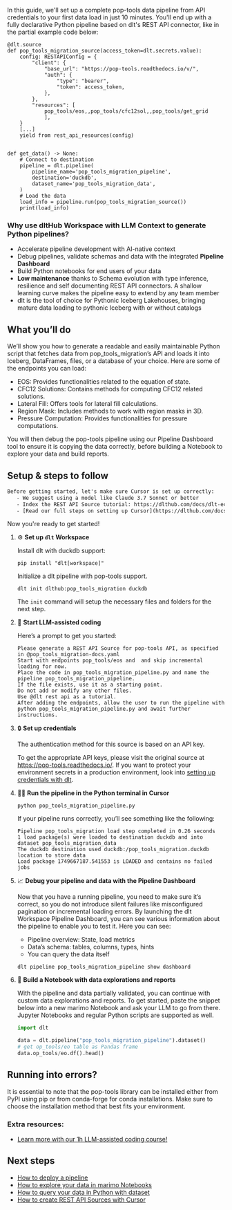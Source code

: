 In this guide, we'll set up a complete pop-tools data pipeline from API credentials to your first data load in just 10 minutes. You'll end up with a fully declarative Python pipeline based on dlt's REST API connector, like in the partial example code below:

```python-outcome
@dlt.source
def pop_tools_migration_source(access_token=dlt.secrets.value):
    config: RESTAPIConfig = {
        "client": {
            "base_url": "https://pop-tools.readthedocs.io/v/",
            "auth": {
                "type": "bearer",
                "token": access_token,
            },
        },
        "resources": [
            pop_tools/eos,,pop_tools/cfc12sol,,pop_tools/get_grid
            ],
    }
    [...]
    yield from rest_api_resources(config)


def get_data() -> None:
    # Connect to destination
    pipeline = dlt.pipeline(
        pipeline_name='pop_tools_migration_pipeline',
        destination='duckdb',
        dataset_name='pop_tools_migration_data', 
    )
    # Load the data
    load_info = pipeline.run(pop_tools_migration_source())
    print(load_info) 
```

### Why use dltHub Workspace with LLM Context to generate Python pipelines?

- Accelerate pipeline development with AI-native context
- Debug pipelines, validate schemas and data with the integrated **Pipeline Dashboard**
- Build Python notebooks for end users of your data
- **Low maintenance** thanks to Schema evolution with type inference, resilience and self documenting REST API connectors. A shallow learning curve makes the pipeline easy to extend by any team member
- dlt is the tool of choice for Pythonic Iceberg Lakehouses, bringing mature data loading to pythonic Iceberg with or without catalogs

## What you’ll do

We’ll show you how to generate a readable and easily maintainable Python script that fetches data from pop_tools_migration’s API and loads it into Iceberg, DataFrames, files, or a database of your choice. Here are some of the endpoints you can load:

- EOS: Provides functionalities related to the equation of state.
- CFC12 Solutions: Contains methods for computing CFC12 related solutions.
- Lateral Fill: Offers tools for lateral fill calculations.
- Region Mask: Includes methods to work with region masks in 3D.
- Pressure Computation: Provides functionalities for pressure computations.

You will then debug the pop-tools pipeline using our Pipeline Dashboard tool to ensure it is copying the data correctly, before building a Notebook to explore your data and build reports.

## Setup & steps to follow

```default
Before getting started, let's make sure Cursor is set up correctly:
   - We suggest using a model like Claude 3.7 Sonnet or better
   - Index the REST API Source tutorial: https://dlthub.com/docs/dlt-ecosystem/verified-sources/rest_api/ and add it to context as **@dlt rest api**
   - [Read our full steps on setting up Cursor](https://dlthub.com/docs/dlt-ecosystem/llm-tooling/cursor-restapi#23-configuring-cursor-with-documentation)
```

Now you're ready to get started!

1. ⚙️ **Set up `dlt` Workspace**
    
    Install dlt with duckdb support:
    ```shell
    pip install "dlt[workspace]"
    ```

    Initialize a dlt pipeline with pop-tools support.
    ```shell
    dlt init dlthub:pop_tools_migration duckdb
    ```

    The `init` command will setup the necessary files and folders for the next step.
    
2. 🤠 **Start LLM-assisted coding**
    
    Here’s a prompt to get you started:
    
    ```prompt
    Please generate a REST API Source for pop-tools API, as specified in @pop_tools_migration-docs.yaml 
    Start with endpoints pop_tools/eos and  and skip incremental loading for now. 
    Place the code in pop_tools_migration_pipeline.py and name the pipeline pop_tools_migration_pipeline. 
    If the file exists, use it as a starting point. 
    Do not add or modify any other files. 
    Use @dlt rest api as a tutorial. 
    After adding the endpoints, allow the user to run the pipeline with python pop_tools_migration_pipeline.py and await further instructions.
    ```

    
3. 🔒 **Set up credentials** 
    
    The authentication method for this source is based on an API key.
    
    To get the appropriate API keys, please visit the original source at https://pop-tools.readthedocs.io/.
    If you want to protect your environment secrets in a production environment, look into [setting up credentials with dlt](https://dlthub.com/docs/walkthroughs/add_credentials).
    
4. 🏃‍♀️ **Run the pipeline in the Python terminal in Cursor**
    
    ```shell
    python pop_tools_migration_pipeline.py
    ```
    
    If your pipeline runs correctly, you’ll see something like the following:
    
    ```shell
    Pipeline pop_tools_migration load step completed in 0.26 seconds
    1 load package(s) were loaded to destination duckdb and into dataset pop_tools_migration_data
    The duckdb destination used duckdb:/pop_tools_migration.duckdb location to store data
    Load package 1749667187.541553 is LOADED and contains no failed jobs
    ```
    
5. 📈 **Debug your pipeline and data with the Pipeline Dashboard**

    Now that you have a running pipeline, you need to make sure it’s correct, so you do not introduce silent failures like misconfigured pagination or incremental loading errors. By launching the dlt Workspace Pipeline Dashboard, you can see various information about the pipeline to enable you to test it. Here you can see:
    - Pipeline overview: State, load metrics
    - Data’s schema: tables, columns, types, hints
    - You can query the data itself
    
    ```shell
    dlt pipeline pop_tools_migration_pipeline show dashboard
    ```
    
6. 🐍 **Build a Notebook with data explorations and reports**

    With the pipeline and data partially validated, you can continue with custom data explorations and reports. To get started, paste the snippet below into a new marimo Notebook and ask your LLM to go from there. Jupyter Notebooks and regular Python scripts are supported as well.

    
    ```python
    import dlt

   data = dlt.pipeline("pop_tools_migration_pipeline").dataset()
   # get op_tools/eo table as Pandas frame
   data.op_tools/eo.df().head()
    ```

## Running into errors?

It is essential to note that the pop-tools library can be installed either from PyPI using pip or from conda-forge for conda installations. Make sure to choose the installation method that best fits your environment.

### Extra resources:

- [Learn more with our 1h LLM-assisted coding course!](https://www.youtube.com/watch?v=GGid70rnJuM)

## Next steps

- [How to deploy a pipeline](https://dlthub.com/docs/walkthroughs/deploy-a-pipeline)
- [How to explore your data in marimo Notebooks](https://dlthub.com/docs/general-usage/dataset-access/marimo)
- [How to query your data in Python with dataset](https://dlthub.com/docs/general-usage/dataset-access/dataset)
- [How to create REST API Sources with Cursor](https://dlthub.com/docs/dlt-ecosystem/llm-tooling/cursor-restapi)
